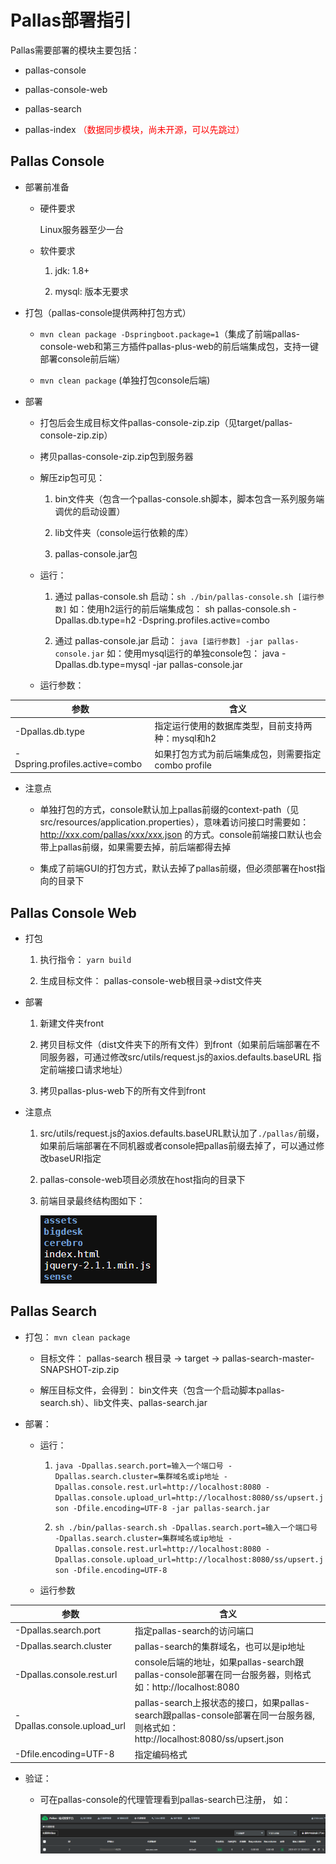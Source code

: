 # Pallas部署指引

Pallas需要部署的模块主要包括：
  
  - pallas-console
  
  - pallas-console-web 
  
  - pallas-search
  
  - pallas-index <font color=red>（数据同步模块，尚未开源，可以先跳过）</font>
  
## Pallas Console

  - 部署前准备

    - 硬件要求
     
      Linux服务器至少一台
  
    - 软件要求
  
      1. jdk: 1.8+
      
      2. mysql: 版本无要求
    
  - 打包（pallas-console提供两种打包方式）

    - `mvn clean package -Dspringboot.package=1`（集成了前端pallas-console-web和第三方插件pallas-plus-web的前后端集成包，支持一键部署console前后端）
    
    - `mvn clean package` (单独打包console后端)
  
  - 部署
  
    - 打包后会生成目标文件pallas-console-zip.zip（见target/pallas-console-zip.zip）
      
    - 拷贝pallas-console-zip.zip包到服务器
    
    - 解压zip包可见：
          
      1. bin文件夹（包含一个pallas-console.sh脚本，脚本包含一系列服务端调优的启动设置）
      
      2. lib文件夹（console运行依赖的库）
      
      3. pallas-console.jar包
      
    - 运行：
    
      1. 通过 pallas-console.sh 启动：`sh ./bin/pallas-console.sh [运行参数]`  如：使用h2运行的前后端集成包： sh pallas-console.sh -Dpallas.db.type=h2 -Dspring.profiles.active=combo
      
      2. 通过 pallas-console.jar 启动： `java [运行参数] -jar pallas-console.jar` 如：使用mysql运行的单独console包： java -Dpallas.db.type=mysql -jar pallas-console.jar 
     
    - 运行参数：
    
|参数|含义|
|---|---------|
|-Dpallas.db.type|指定运行使用的数据库类型，目前支持两种：mysql和h2|
|-Dspring.profiles.active=combo|如果打包方式为前后端集成包，则需要指定combo profile|
  
  - 注意点
  
    - 单独打包的方式，console默认加上pallas前缀的context-path（见src/resources/application.properties），意味着访问接口时需要如：http://xxx.com/pallas/xxx/xxx.json 的方式。console前端接口默认也会带上pallas前缀，如果需要去掉，前后端都得去掉
    
    - 集成了前端GUI的打包方式，默认去掉了pallas前缀，但必须部署在host指向的目录下
    
    
## Pallas Console Web

  - 打包

    1. 执行指令： `yarn build`
    
    2. 生成目标文件： pallas-console-web根目录->dist文件夹
  
  - 部署

    1. 新建文件夹front
  
    2. 拷贝目标文件（dist文件夹下的所有文件）到front（如果前后端部署在不同服务器，可通过修改src/utils/request.js的axios.defaults.baseURL 指定前端接口请求地址）
    
    3. 拷贝pallas-plus-web下的所有文件到front
  
  - 注意点

    1. src/utils/request.js的axios.defaults.baseURL默认加了`./pallas/`前缀，如果前后端部署在不同机器或者console把pallas前缀去掉了，可以通过修改baseURI指定
    
    2. pallas-console-web项目必须放在host指向的目录下
    
    3. 前端目录最终结构图如下：
    
       ![pallas-console-web部署目录结构图](image/pallas_console_web.png)

## Pallas Search

  - 打包： `mvn clean package`
  
    - 目标文件： pallas-search 根目录 -> target -> pallas-search-master-SNAPSHOT-zip.zip
    
    - 解压目标文件，会得到： bin文件夹（包含一个启动脚本pallas-search.sh）、lib文件夹、pallas-search.jar
  
  - 部署： 
    - 运行：
    
      1. `java -Dpallas.search.port=输入一个端口号 -Dpallas.search.cluster=集群域名或ip地址 -Dpallas.console.rest.url=http://localhost:8080 -Dpallas.console.upload_url=http://localhost:8080/ss/upsert.json -Dfile.encoding=UTF-8 -jar pallas-search.jar`
      
      2. `sh ./bin/pallas-search.sh -Dpallas.search.port=输入一个端口号 -Dpallas.search.cluster=集群域名或ip地址 -Dpallas.console.rest.url=http://localhost:8080 -Dpallas.console.upload_url=http://localhost:8080/ss/upsert.json -Dfile.encoding=UTF-8`
    
    - 运行参数
    
参数|含义
---|-----
-Dpallas.search.port|指定pallas-search的访问端口
-Dpallas.search.cluster|pallas-search的集群域名，也可以是ip地址
-Dpallas.console.rest.url|console后端的地址，如果pallas-search跟pallas-console部署在同一台服务器，则格式如：http://localhost:8080
-Dpallas.console.upload_url|pallas-search上报状态的接口，如果pallas-search跟pallas-console部署在同一台服务器,则格式如：http://localhost:8080/ss/upsert.json
-Dfile.encoding=UTF-8|指定编码格式
 
  
  - 验证：
  
    - 可在pallas-console的代理管理看到pallas-search已注册， 如：
    
      ![pallas-search部署成功示意图](image/pallas_search.png)
      
    